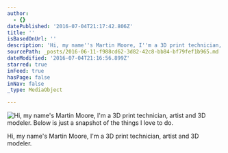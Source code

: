 ```yaml
---
author:
  - {}
datePublished: '2016-07-04T21:17:42.806Z'
title: ''
isBasedOnUrl: ''
description: 'Hi, my name''s Martin Moore, I''m a 3D print technician, artist and 3D modeler.'
sourcePath: _posts/2016-06-11-f988cd62-3d82-42c8-bb84-bf79fef1b965.md
dateModified: '2016-07-04T21:16:56.899Z'
starred: true
inFeed: true
hasPage: false
inNav: false
_type: MediaObject

---
```

![Hi, my name's Martin Moore, I'm a 3D print technician, artist and 3D modeler. Below is just a snapshot of the things I love to do.](https://the-grid-user-content.s3-us-west-2.amazonaws.com/26f58ddc-1e06-4333-9762-aafcb5ec99ea.jpg)

Hi, my name's Martin Moore, I'm a 3D print technician, artist and 3D modeler.